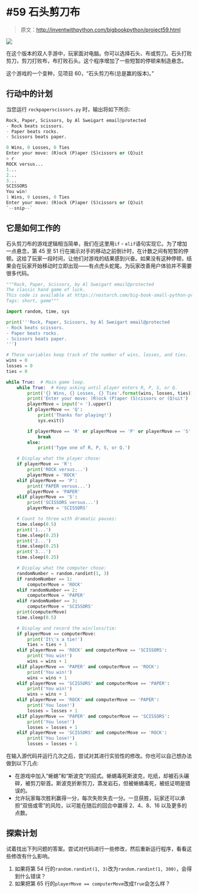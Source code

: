 # #59 石头剪刀布

> 原文：<http://inventwithpython.com/bigbookpython/project59.html>

![](img/9d995d63aaead72cad01120081eb8f75.png)

在这个版本的双人手游中，玩家面对电脑。你可以选择石头、布或剪刀。石头打败剪刀，剪刀打败布，布打败石头。这个程序增加了一些短暂的停顿来制造悬念。

这个游戏的一个变种，见项目 60，“石头剪刀布(总是赢的版本)。”

## 行动中的计划

当您运行 `rockpaperscissors.py` 时，输出将如下所示:

```py
Rock, Paper, Scissors, by Al Sweigart email@protected
- Rock beats scissors.
- Paper beats rocks.
- Scissors beats paper.

0 Wins, 0 Losses, 0 Ties
Enter your move: (R)ock (P)aper (S)cissors or (Q)uit
> r
ROCK versus...
1...
2...
3...
SCISSORS
You win!
1 Wins, 0 Losses, 0 Ties
Enter your move: (R)ock (P)aper (S)cissors or (Q)uit
`--snip--`
```

## 它是如何工作的

石头剪刀布的游戏逻辑相当简单，我们在这里用`if` - `elif`语句实现它。为了增加一点悬念，第 45 至 51 行在揭示对手的移动之前倒计时，在计数之间有短暂的停顿。这给了玩家一段时间，让他们对游戏的结果感到兴奋。如果没有这种停顿，结果会在玩家开始移动时立即出现——有点虎头蛇尾。为玩家改善用户体验并不需要很多代码。

```py
"""Rock, Paper, Scissors, by Al Sweigart email@protected
The classic hand game of luck.
This code is available at https://nostarch.com/big-book-small-python-programming
Tags: short, game"""

import random, time, sys

print('''Rock, Paper, Scissors, by Al Sweigart email@protected
- Rock beats scissors.
- Paper beats rocks.
- Scissors beats paper.
''')

# These variables keep track of the number of wins, losses, and ties.
wins = 0
losses = 0
ties = 0

while True:  # Main game loop.
    while True:  # Keep asking until player enters R, P, S, or Q.
        print('{} Wins, {} Losses, {} Ties'.format(wins, losses, ties))
        print('Enter your move: (R)ock (P)aper (S)cissors or (Q)uit')
        playerMove = input('> ').upper()
        if playerMove == 'Q':
            print('Thanks for playing!')
            sys.exit()

        if playerMove == 'R' or playerMove == 'P' or playerMove == 'S':
            break
        else:
            print('Type one of R, P, S, or Q.')

    # Display what the player chose:
    if playerMove == 'R':
        print('ROCK versus...')
        playerMove = 'ROCK'
    elif playerMove == 'P':
        print('PAPER versus...')
        playerMove = 'PAPER'
    elif playerMove == 'S':
        print('SCISSORS versus...')
        playerMove = 'SCISSORS'

    # Count to three with dramatic pauses:
    time.sleep(0.5)
    print('1...')
    time.sleep(0.25)
    print('2...')
    time.sleep(0.25)
    print('3...')
    time.sleep(0.25)

    # Display what the computer chose:
    randomNumber = random.randint(1, 3)
    if randomNumber == 1:
        computerMove = 'ROCK'
    elif randomNumber == 2:
        computerMove = 'PAPER'
    elif randomNumber == 3:
        computerMove = 'SCISSORS'
    print(computerMove)
    time.sleep(0.5)

    # Display and record the win/loss/tie:
    if playerMove == computerMove:
        print('It\'s a tie!')
        ties = ties + 1
    elif playerMove == 'ROCK' and computerMove == 'SCISSORS':
        print('You win!')
        wins = wins + 1
    elif playerMove == 'PAPER' and computerMove == 'ROCK':
        print('You win!')
        wins = wins + 1
    elif playerMove == 'SCISSORS' and computerMove == 'PAPER':
        print('You win!')
        wins = wins + 1
    elif playerMove == 'ROCK' and computerMove == 'PAPER':
        print('You lose!')
        losses = losses + 1
    elif playerMove == 'PAPER' and computerMove == 'SCISSORS':
        print('You lose!')
        losses = losses + 1
    elif playerMove == 'SCISSORS' and computerMove == 'ROCK':
        print('You lose!')
        losses = losses + 1 
```

在输入源代码并运行几次之后，尝试对其进行实验性的修改。你也可以自己想办法做到以下几点:

*   在游戏中加入“蜥蜴”和“斯波克”的招式。蜥蜴毒死斯波克，吃纸，却被石头碾碎，被剪刀斩首。斯波克折断剪刀，蒸发岩石，但被蜥蜴毒死，被纸证明是错误的。
*   允许玩家每次胜利赢得一分，每次失败失去一分。一旦获胜，玩家还可以承担“双倍或零”的风险，以可能在随后的回合中赢得 2、4、8、16 以及更多的点数。

## 探索计划

试着找出下列问题的答案。尝试对代码进行一些修改，然后重新运行程序，看看这些修改有什么影响。

1.  如果将第 54 行的`random.randint(1, 3)`改为`random.randint(1, 300)`，会得到什么错误？
2.  如果把第 65 行的`playerMove == computerMove`改成`True`会怎么样？